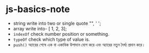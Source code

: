 # js-basics-note

- string write into two or single quote "", ' ';
- array write into- [ 1, 2, 3];
- `indexOf` check number position or something.
- `typeOf` check which type of value is.
- `push()` অ্যারের শেষে এক বা একাধিক উপাদান যোগ করে এবং অ্যারের নতুন দৈর্ঘ্য প্রদান করে।
